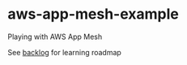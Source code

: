 # aws-app-mesh-example

Playing with AWS App Mesh

See [backlog](https://github.com/janaka-org/aws-app-mesh-example/projects/1) for learning roadmap
